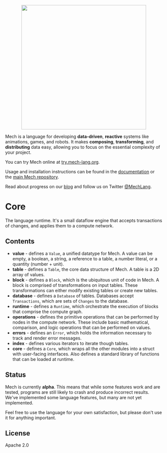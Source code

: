 <p align="center">
  <img width="400px" src="http://mech-lang.org/img/logo.png">
</p>

Mech is a language for developing **data-driven**, **reactive** systems like animations, games, and robots. It makes **composing**, **transforming**, and **distributing** data easy, allowing you to focus on the essential complexity of your project. 

You can try Mech online at [try.mech-lang.org](http://try.mech-lang.org).

Usage and installation instructions can be found in the [documentation](http://mech-lang.org/page/learn/) or the [main Mech repository](https://github.com/mech-lang/mech).

Read about progress on our [blog](http://mech-lang.org/blog/) and follow us on Twitter [@MechLang](https://twitter.com/MechLang).

# Core

The language runtime. It's a small dataflow engine that accepts transactions of changes, and applies them to a compute network.  

## Contents

- **value** - defines a `Value`, a unified datatype for Mech. A value can be empty, a boolean, a string, a reference to a table, a number literal, or a quantity (number + unit).
- **table** - defines a `Table`, the core data structure of Mech. A table is a 2D array of values.
- **block** - defines a `Block`, which is the ubiquitous unit of code in Mech. A block is comprised of transformations on input tables. These transformations can either modify existing tables or create new tables.
- **database** - defines a `Database` of tables. Databases accept `Transactions`, which are sets of `Changes` to the database.
- **runtime** - defines a `Runtime`, which orchestrate the execution of blocks that comprise the compute graph.
- **operations** - defines the primitive operations that can be performed by nodes in the compute network. These include basic mathematical, comparison, and logic operations that can be performed on values.
- **errors** - defines an `Error`, which holds the information necessary to track and render error messages.
- **index** - defines various iterators to iterate though tables.
- **core** - defines a `Core`, which wraps all the other modules into a struct with user-facing interfaces. Also defines a standard library of functions that can be loaded at runtime.

##  Status

Mech is currently **alpha**. This means that while some features work and are tested, programs are still likely to crash and produce incorrect results. We've implemented some language features, but many are not yet implemented.

Feel free to use the language for your own satisfaction, but please don't use it for anything important.

## License

Apache 2.0
